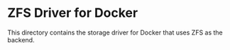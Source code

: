 # ZFS Driver for Docker

This directory contains the storage driver for Docker that uses ZFS as the
backend.


